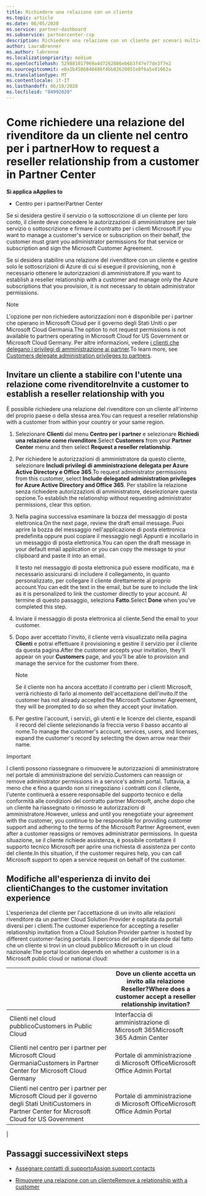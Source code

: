 ```yaml
---
title: Richiedere una relazione con un cliente
ms.topic: article
ms.date: 06/05/2020
ms.service: partner-dashboard
ms.subservice: partnercenter-csp
description: Richiedere una relazione con un cliente per scenari multicanale e multicanale o se è necessario ripristinare i privilegi amministrativi delegati per un cliente.
author: LauraBrenner
ms.author: labrenne
ms.localizationpriority: medium
ms.openlocfilehash: 529881017969a4d7262086eb6b3f47e77de3f7e2
ms.sourcegitcommit: e0a1b4506840486f4bb82620051e0f6a5e81662a
ms.translationtype: MT
ms.contentlocale: it-IT
ms.lasthandoff: 06/18/2020
ms.locfileid: "84992020"
---
```

# <a name="how-to-request-a-reseller-relationship-from-a-customer-in-partner-center"></a><span data-ttu-id="9d603-103">Come richiedere una relazione del rivenditore da un cliente nel centro per i partner</span><span class="sxs-lookup"><span data-stu-id="9d603-103">How to request a reseller relationship from a customer in Partner Center</span></span>

<span data-ttu-id="9d603-104">**Si applica a**</span><span class="sxs-lookup"><span data-stu-id="9d603-104">**Applies to**</span></span>

- <span data-ttu-id="9d603-105">Centro per i partner</span><span class="sxs-lookup"><span data-stu-id="9d603-105">Partner Center</span></span>

<span data-ttu-id="9d603-106">Se si desidera gestire il servizio o la sottoscrizione di un cliente per loro conto, il cliente deve concedere le autorizzazioni di amministratore per tale servizio o sottoscrizione e firmare il contratto per i clienti Microsoft.</span><span class="sxs-lookup"><span data-stu-id="9d603-106">If you want to manage a customer's service or subscription on their behalf, the customer must grant you administrator permissions for that service or subscription and sign the Microsoft Customer Agreement.</span></span>

<span data-ttu-id="9d603-107">Se si desidera stabilire una relazione del rivenditore con un cliente e gestire solo le sottoscrizioni di Azure di cui si esegue il provisioning, non è necessario ottenere le autorizzazioni di amministratore.</span><span class="sxs-lookup"><span data-stu-id="9d603-107">If you want to establish a reseller relationship with a customer and manage only the Azure subscriptions that you provision, it is not necessary to obtain administrator permissions.</span></span>

>[!NOTE] 
><span data-ttu-id="9d603-108">L'opzione per non richiedere autorizzazioni non è disponibile per i partner che operano in Microsoft Cloud per il governo degli Stati Uniti o per Microsoft Cloud Germania.</span><span class="sxs-lookup"><span data-stu-id="9d603-108">The option to not request permissions is not available to partners operating in Microsoft Cloud for US Government or Microsoft Cloud Germany.</span></span> <span data-ttu-id="9d603-109">Per altre informazioni, vedere [i clienti che delegano i privilegi di amministrazione ai partner](https://docs.microsoft.com/partner-center/customers_revoke_admin_privileges).</span><span class="sxs-lookup"><span data-stu-id="9d603-109">To learn more, see [Customers delegate administration privileges to partners](https://docs.microsoft.com/partner-center/customers_revoke_admin_privileges).</span></span>

## <a name="invite-a-customer-to-establish-a-reseller-relationship-with-you"></a><span data-ttu-id="9d603-110">Invitare un cliente a stabilire con l'utente una relazione come rivenditore</span><span class="sxs-lookup"><span data-stu-id="9d603-110">Invite a customer to establish a reseller relationship with you</span></span>

<span data-ttu-id="9d603-111">È possibile richiedere una relazione del rivenditore con un cliente all'interno del proprio paese o della stessa area.</span><span class="sxs-lookup"><span data-stu-id="9d603-111">You can request a reseller relationship with a customer from within your country or your same region.</span></span>

1. <span data-ttu-id="9d603-112">Selezionare **Clienti** dal menu **Centro per i partner** e selezionare **Richiedi una relazione come rivenditore**.</span><span class="sxs-lookup"><span data-stu-id="9d603-112">Select **Customers** from your **Partner Center** menu and then select **Request a reseller relationship**.</span></span>

2. <span data-ttu-id="9d603-113">Per richiedere le autorizzazioni di amministratore da questo cliente, selezionare **Includi privilegi di amministrazione delegata per Azure Active Directory e Office 365**.</span><span class="sxs-lookup"><span data-stu-id="9d603-113">To request administrator permissions from this customer, select **Include delegated administration privileges for Azure Active Directory and Office 365**.</span></span> <span data-ttu-id="9d603-114">Per stabilire la relazione senza richiedere autorizzazioni di amministratore, deselezionare questa opzione.</span><span class="sxs-lookup"><span data-stu-id="9d603-114">To establish the relationship without requesting administrator permissions, clear this option.</span></span>

3. <span data-ttu-id="9d603-115">Nella pagina successiva esaminare la bozza del messaggio di posta elettronica.</span><span class="sxs-lookup"><span data-stu-id="9d603-115">On the next page, review the draft email message.</span></span> <span data-ttu-id="9d603-116">Puoi aprire la bozza del messaggio nell'applicazione di posta elettronica predefinita oppure puoi copiare il messaggio negli Appunti e incollarlo in un messaggio di posta elettronica.</span><span class="sxs-lookup"><span data-stu-id="9d603-116">You can open the draft message in your default email application or you can copy the message to your clipboard and paste it into an email.</span></span>

   <span data-ttu-id="9d603-117">Il testo nel messaggio di posta elettronica può essere modificato, ma è necessario assicurarsi di includere il collegamento, in quanto personalizzato, per collegare il cliente direttamente al proprio account.</span><span class="sxs-lookup"><span data-stu-id="9d603-117">You can edit the text in the email, but be sure to include the link as it is personalized to link the customer directly to your account.</span></span> <span data-ttu-id="9d603-118">Al termine di questo passaggio, seleziona **Fatto**.</span><span class="sxs-lookup"><span data-stu-id="9d603-118">Select **Done** when you've completed this step.</span></span>

4. <span data-ttu-id="9d603-119">Inviare il messaggio di posta elettronica al cliente.</span><span class="sxs-lookup"><span data-stu-id="9d603-119">Send the email to your customer.</span></span>

5. <span data-ttu-id="9d603-120">Dopo aver accettato l'invito, il cliente verrà visualizzato nella pagina **Clienti** e potrai effettuare il provisioning e gestire il servizio per il cliente da questa pagina.</span><span class="sxs-lookup"><span data-stu-id="9d603-120">After the customer accepts your invitation, they'll appear on your **Customers** page, and you'll be able to provision and manage the service for the customer from there.</span></span>

   > [!NOTE]
   > <span data-ttu-id="9d603-121">Se il cliente non ha ancora accettato il contratto per i clienti Microsoft, verrà richiesto di farlo al momento dell'accettazione dell'invito.</span><span class="sxs-lookup"><span data-stu-id="9d603-121">If the customer has not already accepted the Microsoft Customer Agreement, they will be prompted to do so when they accept your invitation.</span></span> 

6. <span data-ttu-id="9d603-122">Per gestire l'account, i servizi, gli utenti e le licenze del cliente, espandi il record del cliente selezionando la freccia verso il basso accanto al nome.</span><span class="sxs-lookup"><span data-stu-id="9d603-122">To manage the customer's account, services, users, and licenses, expand the customer's record by selecting the down arrow near their name.</span></span>

> [!IMPORTANT]  
> <span data-ttu-id="9d603-123">I clienti possono riassegnare o rimuovere le autorizzazioni di amministratore nel portale di amministrazione del servizio.</span><span class="sxs-lookup"><span data-stu-id="9d603-123">Customers can reassign or remove administrator permissions in a service's admin portal.</span></span> <span data-ttu-id="9d603-124">Tuttavia, a meno che e fino a quando non si rinegoziano i contratti con il cliente, l'utente continuerà a essere responsabile del supporto tecnico e della conformità alle condizioni del contratto partner Microsoft, anche dopo che un cliente ha riassegnato o rimosso le autorizzazioni di amministratore.</span><span class="sxs-lookup"><span data-stu-id="9d603-124">However, unless and until you renegotiate your agreement with the customer, you continue to be responsible for providing customer support and adhering to the terms of the Microsoft Partner Agreement, even after a customer reassigns or removes administrator permissions.</span></span> <span data-ttu-id="9d603-125">In questa situazione, se il cliente richiede assistenza, è possibile contattare il supporto tecnico Microsoft per aprire una richiesta di assistenza per conto del cliente.</span><span class="sxs-lookup"><span data-stu-id="9d603-125">In this situation, if the customer requires help, you can call Microsoft support to open a service request on behalf of the customer.</span></span>

## <a name="changes-to-the-customer-invitation-experience"></a><span data-ttu-id="9d603-126">Modifiche all'esperienza di invito dei clienti</span><span class="sxs-lookup"><span data-stu-id="9d603-126">Changes to the customer invitation experience</span></span>

<span data-ttu-id="9d603-127">L'esperienza del cliente per l'accettazione di un invito alle relazioni rivenditore da un partner Cloud Solution Provider è ospitata da portali diversi per i clienti.</span><span class="sxs-lookup"><span data-stu-id="9d603-127">The customer experience for accepting a reseller relationship invitation from a Cloud Solution Provider partner is hosted by different customer-facing portals.</span></span> <span data-ttu-id="9d603-128">Il percorso del portale dipende dal fatto che un cliente si trovi in un cloud pubblico Microsoft o in un cloud nazionale:</span><span class="sxs-lookup"><span data-stu-id="9d603-128">The portal location depends on whether a customer is in a Microsoft public cloud or national cloud:</span></span>

|  | <span data-ttu-id="9d603-129">Dove un cliente accetta un invito alla relazione Reseller?</span><span class="sxs-lookup"><span data-stu-id="9d603-129">Where does a customer accept a reseller relationship invitation?</span></span> |
|---------|---------
| <span data-ttu-id="9d603-130">Clienti nel cloud pubblico</span><span class="sxs-lookup"><span data-stu-id="9d603-130">Customers in Public Cloud</span></span> | <span data-ttu-id="9d603-131">Interfaccia di amministrazione di Microsoft 365</span><span class="sxs-lookup"><span data-stu-id="9d603-131">Microsoft 365 Admin Center</span></span> |
| <span data-ttu-id="9d603-132">Clienti nel centro per i partner per Microsoft Cloud Germania</span><span class="sxs-lookup"><span data-stu-id="9d603-132">Customers in Partner Center for Microsoft Cloud Germany</span></span> | <span data-ttu-id="9d603-133">Portale di amministrazione di Microsoft Office</span><span class="sxs-lookup"><span data-stu-id="9d603-133">Microsoft Office Admin Portal</span></span> |
| <span data-ttu-id="9d603-134">Clienti nel centro per i partner per Microsoft Cloud per il governo degli Stati Uniti</span><span class="sxs-lookup"><span data-stu-id="9d603-134">Customers in Partner Center for Microsoft Cloud for US Government</span></span> | <span data-ttu-id="9d603-135">Portale di amministrazione di Microsoft Office</span><span class="sxs-lookup"><span data-stu-id="9d603-135">Microsoft Office Admin Portal</span></span> |
|

## <a name="next-steps"></a><span data-ttu-id="9d603-136">Passaggi successivi</span><span class="sxs-lookup"><span data-stu-id="9d603-136">Next steps</span></span>

- [<span data-ttu-id="9d603-137">Assegnare contatti di supporto</span><span class="sxs-lookup"><span data-stu-id="9d603-137">Assign support contacts</span></span>](assign-support-contacts.md)

- [<span data-ttu-id="9d603-138">Rimuovere una relazione con un cliente</span><span class="sxs-lookup"><span data-stu-id="9d603-138">Remove a relationship with a customer</span></span>](remove-a-relationship.md)
